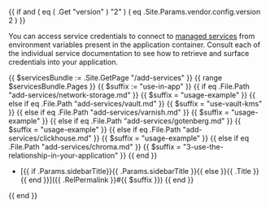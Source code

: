 <!-- shortcode start {{ .Name }} -->
{{ if and ( eq ( .Get "version" ) "2" ) ( eq .Site.Params.vendor.config.version 2 ) }}

You can access service credentials to connect to [managed services](/add-services/) from environment variables present in the application container.
Consult each of the individual service documentation to see how to retrieve and surface credentials into your application.

{{ $servicesBundle := .Site.GetPage "/add-services" }}
{{ range $servicesBundle.Pages }}
{{ $suffix := "use-in-app" }}
{{ if eq .File.Path "add-services/network-storage.md" }}
    {{ $suffix = "usage-example" }}
{{ else if eq .File.Path "add-services/vault.md" }}
    {{ $suffix = "use-vault-kms" }}
{{ else if eq .File.Path "add-services/varnish.md" }}
    {{ $suffix = "usage-example" }}
{{ else if eq .File.Path "add-services/gotenberg.md" }}
    {{ $suffix = "usage-example" }}
{{ else if eq .File.Path "add-services/clickhouse.md" }}
    {{ $suffix = "usage-example" }}
{{ else if eq .File.Path "add-services/chroma.md" }}
    {{ $suffix = "3-use-the-relationship-in-your-application" }}
{{ end }}
- [{{ if .Params.sidebarTitle}}{{ .Params.sidebarTitle }}{{ else }}{{ .Title }}{{ end }}]({{ .RelPermalink }}#{{ $suffix }})
{{ end }}

{{ end }}
<!-- shortcode end {{ .Name }} -->
